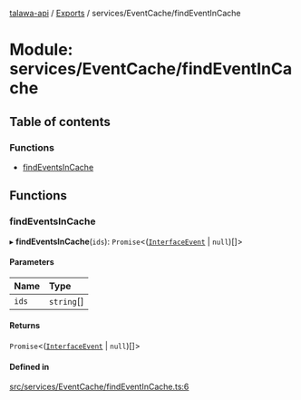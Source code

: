 [talawa-api](../README.md) / [Exports](../modules.md) / services/EventCache/findEventInCache

# Module: services/EventCache/findEventInCache

## Table of contents

### Functions

- [findEventsInCache](services_EventCache_findEventInCache.md#findeventsincache)

## Functions

### findEventsInCache

▸ **findEventsInCache**(`ids`): `Promise`\<([`InterfaceEvent`](../interfaces/models_Event.InterfaceEvent.md) \| `null`)[]\>

#### Parameters

| Name  | Type       |
| :---- | :--------- |
| `ids` | `string`[] |

#### Returns

`Promise`\<([`InterfaceEvent`](../interfaces/models_Event.InterfaceEvent.md) \| `null`)[]\>

#### Defined in

[src/services/EventCache/findEventInCache.ts:6](https://github.com/PalisadoesFoundation/talawa-api/blob/cf57ca9/src/services/EventCache/findEventInCache.ts#L6)
